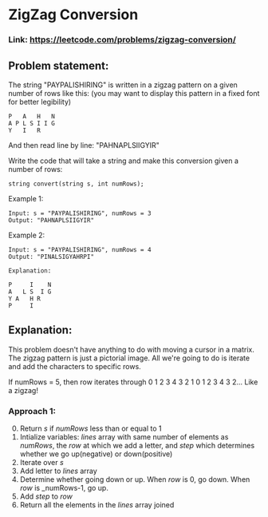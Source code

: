 # ZigZag Conversion

### Link: https://leetcode.com/problems/zigzag-conversion/

## Problem statement:

The string "PAYPALISHIRING" is written in a zigzag pattern on a given number of rows like this: (you may want to display this pattern in a fixed font for better legibility)

```
P   A   H   N
A P L S I I G
Y   I   R
```

And then read line by line: "PAHNAPLSIIGYIR"

Write the code that will take a string and make this conversion given a number of rows:

```
string convert(string s, int numRows);
```

Example 1:

```
Input: s = "PAYPALISHIRING", numRows = 3
Output: "PAHNAPLSIIGYIR"
```

Example 2:

```
Input: s = "PAYPALISHIRING", numRows = 4
Output: "PINALSIGYAHRPI"

Explanation:

P     I    N
A   L S  I G
Y A   H R
P     I
```

## Explanation:

This problem doesn't have anything to do with moving a cursor in a matrix. The zigzag pattern is just a pictorial image. All we're going to do is iterate and add the characters to specific rows.

If numRows = 5, then row iterates through 0 1 2 3 4 3 2 1 0 1 2 3 4 3 2... Like a zigzag!

### Approach 1:

0. Return _s_ if _numRows_ less than or equal to 1
1. Intialize variables: _lines_ array with same number of elements as _numRows_, the _row_ at which we add a letter, and _step_ which determines whether we go up(negative) or down(positive)
2. Iterate over _s_
3. Add letter to _lines_ array
4. Determine whether going down or up. When _row_ is 0, go down. When _row_ is \_numRows-1, go up.
5. Add _step_ to _row_
6. Return all the elements in the _lines_ array joined
